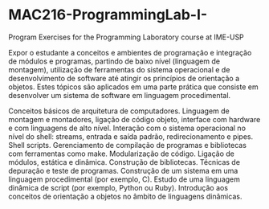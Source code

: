 # MAC216-ProgrammingLab-I-
Program Exercises for the Programming Laboratory course at IME-USP

Expor o estudante a conceitos e ambientes de programação e integração de módulos e programas, partindo de baixo nível (linguagem de montagem), 
utilização de ferramentas do sistema operacional e de desenvolvimento de software até atingir os princípios de orientação a objetos. 
Estes tópicos são aplicados em uma parte prática que consiste em desenvolver um sistema de software em linguagem procedimental.

Conceitos básicos de arquitetura de computadores. Linguagem de montagem e montadores, ligação de código objeto, interface com hardware e com linguagens de alto nível. 
Interação com o sistema operacional no nível do shell: streams, entrada e saída padrão, redirecionamento e pipes. Shell scripts. Gerenciamento de compilação de programas e bibliotecas com ferramentas como make. 
Modularização de código. Ligação de módulos, estática e dinâmica. Construção de bibliotecas. Técnicas de depuração e teste de programas. Construção de um sistema em uma linguagem procedimental (por exemplo, C). 
Estudo de uma linguagem dinâmica de script (por exemplo, Python ou Ruby). 
Introdução aos conceitos de orientação a objetos no âmbito de linguagens dinâmicas.
